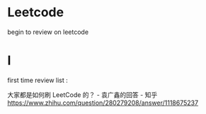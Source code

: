 # Leetcode
begin to review on leetcode

# I

first time review list : 

大家都是如何刷 LeetCode 的？ - 袁广鑫的回答 - 知乎 https://www.zhihu.com/question/280279208/answer/1118675237

